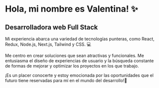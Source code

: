 # Hola, mi nombre es Valentina! ✨

## Desarrolladora web Full Stack

Mi experiencia abarca una variedad de tecnologías punteras, como React, Redux, Node.js, Next.js, Tailwind y CSS. 💻

Me centro en crear soluciones que sean atractivas y funcionales. Me entusiasma el diseño de experiencias de usuario y la búsqueda constante de formas de mejorar y optimizar los proyectos en los que trabajo.

¡Es un placer conocerte y estoy emocionada por las oportunidades que el futuro tiene reservadas para mí en el mundo del desarrollo!🤝
